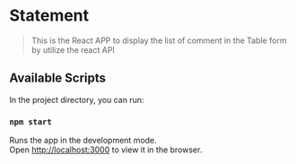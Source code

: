 # Statement

>This is the React APP to display the list of comment in the Table form by utilize the react API

## Available Scripts

In the project directory, you can run:

### `npm start`

Runs the app in the development mode.\
Open [http://localhost:3000](http://localhost:3000) to view it in the browser.









